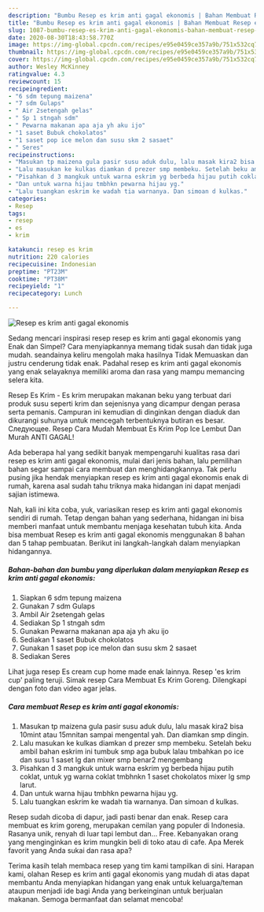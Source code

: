 ```yaml
---
description: "Bumbu Resep es krim anti gagal ekonomis | Bahan Membuat Resep es krim anti gagal ekonomis Yang Paling Enak"
title: "Bumbu Resep es krim anti gagal ekonomis | Bahan Membuat Resep es krim anti gagal ekonomis Yang Paling Enak"
slug: 1087-bumbu-resep-es-krim-anti-gagal-ekonomis-bahan-membuat-resep-es-krim-anti-gagal-ekonomis-yang-paling-enak
date: 2020-08-30T18:43:58.770Z
image: https://img-global.cpcdn.com/recipes/e95e0459ce357a9b/751x532cq70/resep-es-krim-anti-gagal-ekonomis-foto-resep-utama.jpg
thumbnail: https://img-global.cpcdn.com/recipes/e95e0459ce357a9b/751x532cq70/resep-es-krim-anti-gagal-ekonomis-foto-resep-utama.jpg
cover: https://img-global.cpcdn.com/recipes/e95e0459ce357a9b/751x532cq70/resep-es-krim-anti-gagal-ekonomis-foto-resep-utama.jpg
author: Wesley McKinney
ratingvalue: 4.3
reviewcount: 15
recipeingredient:
- "6 sdm tepung maizena"
- "7 sdm Gulaps"
- " Air 2setengah gelas"
- " Sp 1 stngah sdm"
- " Pewarna makanan apa aja yh aku ijo"
- "1 saset Bubuk chokolatos"
- "1 saset pop ice melon dan susu skm 2 sasaet"
- " Seres"
recipeinstructions:
- "Masukan tp maizena gula pasir susu aduk dulu, lalu masak kira2 bisa 10mint atau 15mnitan sampai mengental yah. Dan diamkan smp dingin."
- "Lalu masukan ke kulkas diamkan d prezer smp membeku. Setelah beku ambil bahan eskrim ini tumbuk smp aga bubuk lalau tmbahkan po ice dan susu 1 saset lg dan mixer smp benar2 mengembang"
- "Pisahkan d 3 mangkuk untuk warna eskrim yg berbeda hijau putih coklat, untuk yg warna coklat tmbhnkn 1 saset chokolatos mixer lg smp larut."
- "Dan untuk warna hijau tmbhkn pewarna hijau yg."
- "Lalu tuangkan eskrim ke wadah tia warnanya. Dan simoan d kulkas."
categories:
- Resep
tags:
- resep
- es
- krim

katakunci: resep es krim 
nutrition: 220 calories
recipecuisine: Indonesian
preptime: "PT23M"
cooktime: "PT38M"
recipeyield: "1"
recipecategory: Lunch

---
```



![Resep es krim anti gagal ekonomis](https://img-global.cpcdn.com/recipes/e95e0459ce357a9b/751x532cq70/resep-es-krim-anti-gagal-ekonomis-foto-resep-utama.jpg)

Sedang mencari inspirasi resep resep es krim anti gagal ekonomis yang Enak dan Simpel? Cara menyiapkannya memang tidak susah dan tidak juga mudah. seandainya keliru mengolah maka hasilnya Tidak Memuaskan dan justru cenderung tidak enak. Padahal resep es krim anti gagal ekonomis yang enak selayaknya memiliki aroma dan rasa yang mampu memancing selera kita.

Resep Es Krim - Es krim merupakan makanan beku yang terbuat dari produk susu seperti krim dan sejenisnya yang dicampur dengan perasa serta pemanis. Campuran ini kemudian di dinginkan dengan diaduk dan dikurangi suhunya untuk mencegah terbentuknya butiran es besar. Следующее. Resep Cara Mudah Membuat Es Krim Pop Ice Lembut Dan Murah ANTI GAGAL!

Ada beberapa hal yang sedikit banyak mempengaruhi kualitas rasa dari resep es krim anti gagal ekonomis, mulai dari jenis bahan, lalu pemilihan bahan segar sampai cara membuat dan menghidangkannya. Tak perlu pusing jika hendak menyiapkan resep es krim anti gagal ekonomis enak di rumah, karena asal sudah tahu triknya maka hidangan ini dapat menjadi sajian istimewa.


Nah, kali ini kita coba, yuk, variasikan resep es krim anti gagal ekonomis sendiri di rumah. Tetap dengan bahan yang sederhana, hidangan ini bisa memberi manfaat untuk membantu menjaga kesehatan tubuh kita. Anda bisa membuat Resep es krim anti gagal ekonomis menggunakan 8 bahan dan 5 tahap pembuatan. Berikut ini langkah-langkah dalam menyiapkan hidangannya.

<!--inarticleads1-->

##### Bahan-bahan dan bumbu yang diperlukan dalam menyiapkan Resep es krim anti gagal ekonomis:

1. Siapkan 6 sdm tepung maizena
1. Gunakan 7 sdm Gulaps
1. Ambil  Air 2setengah gelas
1. Sediakan  Sp 1 stngah sdm
1. Gunakan  Pewarna makanan apa aja yh aku ijo
1. Sediakan 1 saset Bubuk chokolatos
1. Gunakan 1 saset pop ice melon dan susu skm 2 sasaet
1. Sediakan  Seres


Lihat juga resep Es cream cup home made enak lainnya. Resep &#39;es krim cup&#39; paling teruji. Simak resep Cara Membuat Es Krim Goreng. Dilengkapi dengan foto dan video agar jelas. 

<!--inarticleads2-->

##### Cara membuat Resep es krim anti gagal ekonomis:

1. Masukan tp maizena gula pasir susu aduk dulu, lalu masak kira2 bisa 10mint atau 15mnitan sampai mengental yah. Dan diamkan smp dingin.
1. Lalu masukan ke kulkas diamkan d prezer smp membeku. Setelah beku ambil bahan eskrim ini tumbuk smp aga bubuk lalau tmbahkan po ice dan susu 1 saset lg dan mixer smp benar2 mengembang
1. Pisahkan d 3 mangkuk untuk warna eskrim yg berbeda hijau putih coklat, untuk yg warna coklat tmbhnkn 1 saset chokolatos mixer lg smp larut.
1. Dan untuk warna hijau tmbhkn pewarna hijau yg.
1. Lalu tuangkan eskrim ke wadah tia warnanya. Dan simoan d kulkas.


Resep sudah dicoba di dapur, jadi pasti benar dan enak. Resep cara membuat es krim goreng, merupakan cemilan yang populer di Indonesia. Rasanya unik, renyah di luar tapi lembut dan… Free. Kebanyakan orang yang menginginkan es krim mungkin beli di toko atau di cafe. Apa Merek favorit yang Anda sukai dan rasa apa? 

Terima kasih telah membaca resep yang tim kami tampilkan di sini. Harapan kami, olahan Resep es krim anti gagal ekonomis yang mudah di atas dapat membantu Anda menyiapkan hidangan yang enak untuk keluarga/teman ataupun menjadi ide bagi Anda yang berkeinginan untuk berjualan makanan. Semoga bermanfaat dan selamat mencoba!
